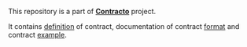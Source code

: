 This repository is a part of [__Contracto__](https://github.com/kv109/contracto) project.

It contains [definition](https://github.com/kv109/contracto_sample-contract/wiki/Contract-definition) of contract, documentation of contract [format](https://github.com/kv109/contracto_sample-contract/wiki/Contract-format) and contract [example](https://github.com/kv109/contracto_sample-contract/blob/master/contract.con.json).
